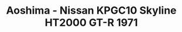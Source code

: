 ---
layout: product
title: "Aoshima - Nissan KPGC10 Skyline HT2000 GT-R 1971"
price: "TBA" 
desc: "N/A"
img_path: "/assets/img/AO52327.jpg"
brand: "N/A"
available: false
special_offer: false
new: false
soon: false
cat: "010000"
subcat: "013700"
subsubcat: "0N/A"
sifra: "AO52327"
popular: true
---